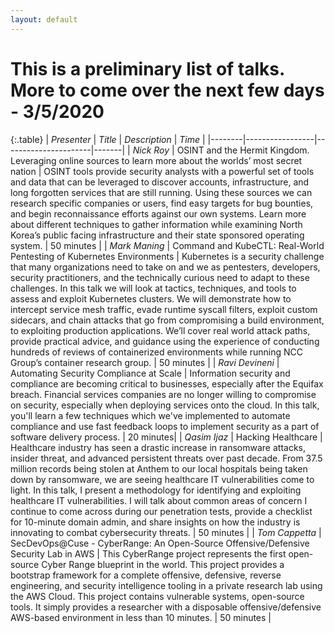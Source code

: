 ```yaml
---
layout: default
---
```



# This is a preliminary list of talks. More to come over the next few days - 3/5/2020
{:.table}
| *Presenter*  | *Title*     | *Description* | *Time* |
|--------|-----------------|----------------------|-------|
| *Nick Roy* | OSINT and the Hermit Kingdom. Leveraging online sources to learn more about the worlds’ most secret nation | OSINT tools provide security analysts with a powerful set of tools and data that can be leveraged to discover accounts, infrastructure, and long forgotten services that are still running. Using these sources we can research specific companies or users, find easy targets for bug bounties, and begin reconnaissance efforts against our own systems. Learn more about different techniques to gather information while examining North Korea’s public facing infrastructure and their state sponsored operating system. |  50 minutes  |
| *Mark Maning* | Command and KubeCTL: Real-World Pentesting of Kubernetes Environments | Kubernetes is a security challenge that many organizations need to take on and we as pentesters, developers, security practitioners, and the technically curious need to adapt to these challenges. In this talk we will look at tactics, techniques, and tools to assess and exploit Kubernetes clusters. We will demonstrate how to intercept service mesh traffic, evade runtime syscall filters, exploit custom sidecars, and chain attacks that go from compromising a build environment, to exploiting production applications. We’ll cover real world attack paths, provide practical advice, and guidance using the experience of conducting hundreds of reviews of containerized environments while running NCC Group’s container research group.           |  50 minutes  |
| *Ravi Devineni* | Automating Security Compliance at Scale | Information security and compliance are becoming critical to businesses, especially after the Equifax breach. Financial services companies are no longer willing to compromise on security, especially when deploying services onto the cloud. In this talk, you'll learn a few techniques which we've implemented to automate compliance and use fast feedback loops to implement security as a part of software delivery process. | 20 minutes|
| *Qasim Ijaz* | Hacking Healthcare | Healthcare industry has seen a drastic increase in ransomware attacks, insider threat, and advanced persistent threats over past decade. From 37.5 million records being stolen at Anthem to our local hospitals being taken down by ransomware, we are seeing healthcare IT vulnerabilities come to light. In this talk, I present a methodology for identifying and exploiting healthcare IT vulnerabilities. I will talk about common areas of concern I continue to come across during our penetration tests, provide a checklist for 10-minute domain admin, and share insights on how the industry is innovating to combat cybersecurity threats. | 50 minutes |
| *Tom Cappetta* | SecDevOps@Cuse - CyberRange: An Open-Source Offensive/Defensive Security Lab in AWS | This CyberRange project represents the first open-source Cyber Range blueprint in the world. This project provides a bootstrap framework for a complete offensive, defensive, reverse engineering, and security intelligence tooling in a private research lab using the AWS Cloud. This project contains vulnerable systems, open-source tools.  It simply provides a researcher with a disposable offensive/defensive AWS-based environment in less than 10 minutes. | 50 minutes |
